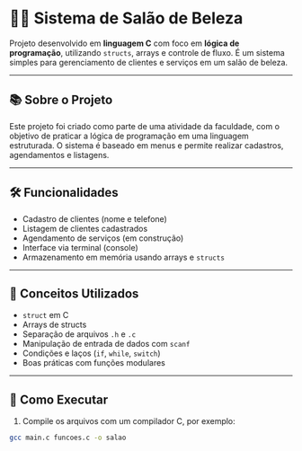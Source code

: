 # 💇‍♀️ Sistema de Salão de Beleza

Projeto desenvolvido em **linguagem C** com foco em **lógica de programação**, utilizando `structs`, arrays e controle de fluxo. É um sistema simples para gerenciamento de clientes e serviços em um salão de beleza.

---

## 📚 Sobre o Projeto

Este projeto foi criado como parte de uma atividade da faculdade, com o objetivo de praticar a lógica de programação em uma linguagem estruturada. O sistema é baseado em menus e permite realizar cadastros, agendamentos e listagens.

---

## 🛠 Funcionalidades

- Cadastro de clientes (nome e telefone)
- Listagem de clientes cadastrados
- Agendamento de serviços (em construção)
- Interface via terminal (console)
- Armazenamento em memória usando arrays e `structs`

---

## 🧠 Conceitos Utilizados

- `struct` em C
- Arrays de structs
- Separação de arquivos `.h` e `.c`
- Manipulação de entrada de dados com `scanf`
- Condições e laços (`if`, `while`, `switch`)
- Boas práticas com funções modulares

---

## 🚀 Como Executar

1. Compile os arquivos com um compilador C, por exemplo:

```bash
gcc main.c funcoes.c -o salao
